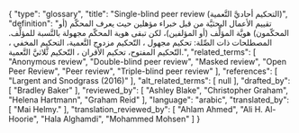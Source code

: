 {
    "type": "glossary",
    "title": "Single-blind peer review (التحكيم أحاديَّ التَّعمية)",
    "definition": "تقييم الأعمال البحثيَّة من قبل خبراء مؤهلين حيث يعرف المحكّم (أو المحكّمون) هويَّة المؤلِّف (أو المؤلفين)، لكن تبقى هوية المحكّم مجهولة بالنَّسبة للمؤلِّف.  المصطلحات ذات الصِّلة: تحكيم مجهول ، التّحكيم مزدوج التَّعمية، التحكيم المخفي ، التّحكيم المفتوح، تحكيم الأقران ، التّحكيم ثَّلاثيَّ التَّعمية.",
    "related_terms": [
        "Anonymous review",
        "Double-blind peer review",
        "Masked review",
        "Open Peer Review",
        "Peer review",
        "Triple-blind peer review"
    ],
    "references": [
        "Largent and Snodgrass (2016)"
    ],
    "alt_related_terms": [
        null
    ],
    "drafted_by": [
        "Bradley Baker"
    ],
    "reviewed_by": [
        "Ashley Blake",
        "Christopher Graham",
        "Helena Hartmann",
        "Graham Reid"
    ],
    "language": "arabic",
    "translated_by": [
        "Mai Helmy."
    ],
    "translation_reviewed_by": [
        "Ahlam Ahmed",
        "Ali H. Al-Hoorie",
        "Hala Alghamdi",
        "Mohammed Mohsen"
    ]
}